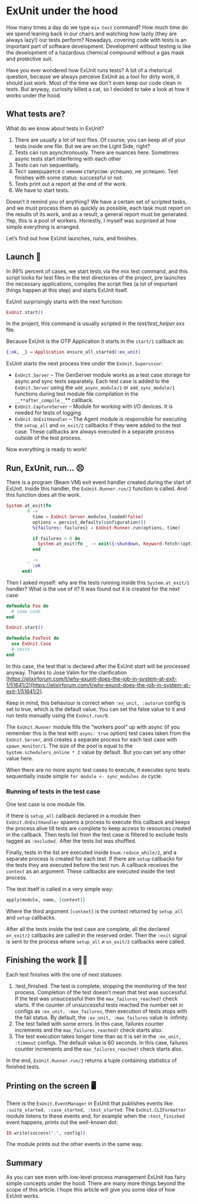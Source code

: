 # ExUnit under the hood

How many times a day do we type `mix test` command? How much time do we spend leaning back in our chairs and watching how lazily (they are always lazy!) our tests perform? Nowadays, covering code with tests is an important part of software development. Development without testing is like the development of a hazardous chemical compound without a gas mask and protective suit.

Have you ever wondered how ExUnit runs tests? A bit of a rhetorical question, because we always perceive ExUnit as a tool for dirty work, it should just work. Most of the time we don't even keep our code clean in tests. But anyway, curiosity killed a cat, so I decided to take a look at how it works under the hood.

## What tests are?

What do we know about tests in ExUnit? 

1. There are usually a lot of test files. Of course, you can keep all of your tests inside one file. But we are on the Light Side, right?
2. Tests can run asynchronously. There are nuances here. Sometimes async tests start interfering with each other
3. Tests can run sequentially. 
4. Тест завершается с неким статусом: успешно, не успешно. Test finishes with some status: successful or not.
5. Tests print out a report at the end of the work.
6. We have to start tests.

Doesn’t it remind you of anything? We have a certain set of scripted tasks, and we must process them as quickly as possible, each task must report on the results of its work, and as a result, a general report must be generated. Yep, this is a pool of workers. Honestly, I myself was surprised at how simple everything is arranged.

Let’s find out how ExUnit launches, runs, and finishes.

## Launch 🚀

In 99% percent of cases, we start tests via the  mix test command, and this script looks for test files in the test directories of the project, pre launches the necessary applications, compiles the script files (a lot of important things happen at this step) and starts ExUnit itself.

ExUnit surprisingly starts with the next function:

```elixir
ExUnit.start()
```

In the project, this command is usually scripted in the *test/test_helper.exs* file.

Because ExUnit is the OTP Application it starts in the `start/1` callback as:

```elixir
{:ok, _} = Application.ensure_all_started(:ex_unit)
```

ExUnit starts the next process tree under the `ExUnit.Supervisor`:

- `ExUnit.Server` – The GenServer module works as a test case storage for async and sync tests separately. Each test case is added to the `ExUnit.Server` using the `add_async_module/1` or `add_sync_module/1` functions during test module file compilation in the `__**after_compile__`** callback.
- `ExUnit.CaptureServer` – Module for working with I/O devices. It is needed for tests of logging.
- `ExUnit.OnExitHandler` – The Agent module is responsible for executing the `setup_all` and `on_exit/2` callbacks if they were added to the test case. These callbacks are always executed in a separate process outside of the test process.

Now everything is ready to work!

## Run, ExUnit, run… 😣

There is a program (Beam VM) exit event handler created during the start of ExUnit. Inside this handler, the `ExUnit.Runner.run/2` function is called. And this function does all the work.

```elixir
System.at_exit(fn
        0 ->
          time = ExUnit.Server.modules_loaded(false)
          options = persist_defaults(configuration())
          %{failures: failures} = ExUnit.Runner.run(options, time)

          if failures > 0 do
            System.at_exit(fn _ -> exit({:shutdown, Keyword.fetch!(options, :exit_status)}) end)
          end

        _ ->
          :ok
      end)
```

Then I asked myself: why are the tests running inside this `System.at_exit/1` handler? What is the use of it?
It was found out it is created for the next case:

```elixir
defmodule Foo do
  # some code
end

ExUnit.start()

defmodule FooTest do
  use ExUnit.Case
  # tests
end
```

In this case, the test that is declared after the ExUnit start will be processed anyway. Thanks to Jose Valim for the clarification [https://elixirforum.com/t/why-exunit-does-the-job-in-system-at-exit-1/51641/2](https://elixirforum.com/t/why-exunit-does-the-job-in-system-at-exit-1/51641/2).

Keep in mind, this behaviour is correct when  `:ex_unit, :autorun` config is set to true, which is the default value. You can set the false value to it and run tests manually using the `ExUnit.run/0`.

The `ExUnit.Runner` module fills the “workers pool” up with async (if you remember this is the test with `async: true` option) test cases taken from the `ExUnit.Server`, and creates a separate process for each test case with `spawn_monitor/1`. The size of the pool is equal to the `System.schedulers_online * 2` value by default. But you can set any other value here.

When there are no more async test cases to execute, it executes sync tests sequentially inside simple `for module <- sync_modules do` cycle.

### Running of tests in the test case

One test case is one module file.

If there is `setup_all` callback declared in a module then `ExUnit.OnExitHandler` spawns a process to execute this callback and keeps the process alive till tests are complete to keep access to resources created in the callback.
Then tests list from the test case is filtered to exclude tests tagged as `:excluded.` After the tests list was shuffled.

Finally, tests in the list are executed inside `Enum.reduce_while/2`, and a separate process is created for each test.
If there are `setup` callbacks for the tests they are executed before the test run. A callback receives the `context` as an argument. These callbacks are executed inside the test process.

The test itself is called in a very simple way:

```elixir
apply(module, name, [context])
```

Where the third argument `[context]` is the context returned by `setup_all` and `setup` callbacks.

After all the tests inside the test case are complete, all the declared `on_exit/2` callbacks are called in the reserved order. Then the `:exit` signal is sent to the process where `setup_all` и `on_exit/2` callbacks were called.

## Finishing the work 😮‍💨

Each test finishes with the one of next statuses:

1. :test_finished. The test is complete, stopping the monitoring of the test process. Completion of the test doesn’t mean that test was successful. If the test was unsuccessful then the `max_failures_reached?` check starts. If the counter of unsuccessful tests reached the number set in configs as `:ex_unit, :max_failures`, then execution of tests stops with the fail status. By default, the `:ex_unit, :max_failures` value is :infinity.
2. The test failed with some errors. In this case, failures counter increments and the `max_failures_reached?` check starts also.
3. The test execution takes longer time than as it is set in the `:ex_unit, :timeout` configs. The default value is 60 seconds. In this case, failures counter increments and the `max_failures_reached?` check starts also.

In the end, `ExUnit.Runner.run/2` returns a tuple containing statistics of finished tests.

## Printing on the screen 🖥️

There is the `ExUnit.EventManager` in ExUnit that publishes events like: `:suite_started, :case_started, :test_started`. The `ExUnit.CLIFormatter` module listens to these events and, for example when the `:test_finished` event happens, prints out the well-known dot:

```elixir
IO.write(success(".", config))
```

The module prints out the other events in the same way.

## Summary

As you can see even with low-level process management  ExUnit has fairy simple concepts under the hood. There are many more things beyond the scope of this article. I hope this article will give you some idea of how ExUnit works.